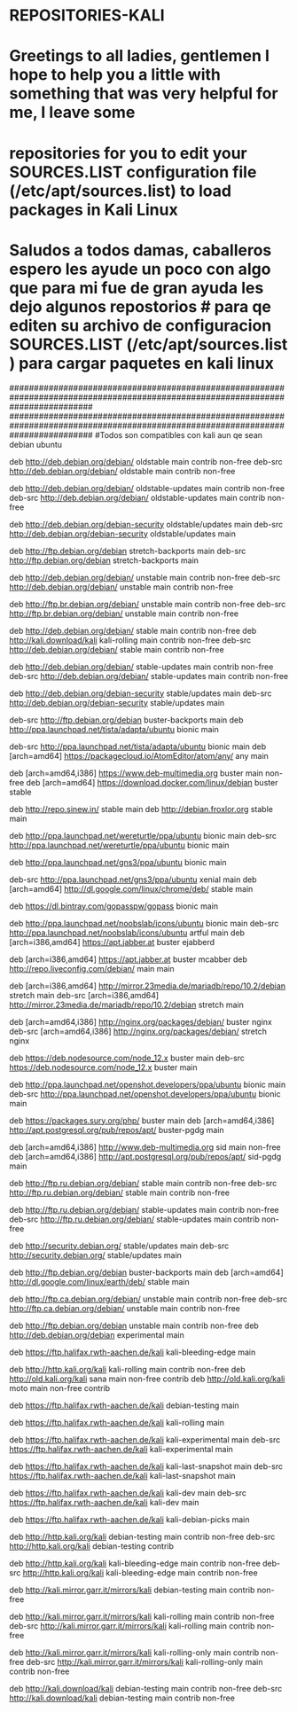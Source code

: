 # REPOSITORIES-KALI
# Greetings to all ladies, gentlemen I hope to help you a little with something that was very helpful for me, I leave some 
# repositories for you to edit your SOURCES.LIST configuration file (/etc/apt/sources.list) to load packages in Kali Linux


# Saludos a todos damas, caballeros espero les ayude un poco con algo que para mi fue de gran ayuda les dejo algunos repostorios # para qe editen su  archivo de configuracion  SOURCES.LIST  (/etc/apt/sources.list ) para cargar paquetes en kali linux

#################################################################################################################################
#################################################################################################################################
#Todos son compatibles con  kali aun qe sean debian ubuntu 

deb http://deb.debian.org/debian/ oldstable main contrib non-free
deb-src http://deb.debian.org/debian/ oldstable main contrib non-free

deb http://deb.debian.org/debian/ oldstable-updates main contrib non-free
deb-src http://deb.debian.org/debian/ oldstable-updates main contrib non-free

deb http://deb.debian.org/debian-security oldstable/updates main
deb-src http://deb.debian.org/debian-security oldstable/updates main

deb http://ftp.debian.org/debian stretch-backports main
deb-src http://ftp.debian.org/debian stretch-backports main

deb http://deb.debian.org/debian/ unstable main contrib non-free
deb-src http://deb.debian.org/debian/ unstable main contrib non-free

deb http://ftp.br.debian.org/debian/ unstable main contrib non-free
deb-src http://ftp.br.debian.org/debian/ unstable main contrib non-free

deb http://deb.debian.org/debian/ stable main contrib non-free
deb  http://kali.download/kali kali-rolling main contrib non-free
deb-src http://deb.debian.org/debian/ stable main contrib non-free

deb http://deb.debian.org/debian/ stable-updates main contrib non-free
deb-src http://deb.debian.org/debian/ stable-updates main contrib non-free

deb http://deb.debian.org/debian-security stable/updates main
deb-src http://deb.debian.org/debian-security stable/updates main

deb-src http://ftp.debian.org/debian buster-backports main
deb http://ppa.launchpad.net/tista/adapta/ubuntu bionic main

deb-src http://ppa.launchpad.net/tista/adapta/ubuntu bionic main
deb [arch=amd64] https://packagecloud.io/AtomEditor/atom/any/ any main

deb [arch=amd64,i386] https://www.deb-multimedia.org buster main non-free
deb [arch=amd64] https://download.docker.com/linux/debian buster stable

deb http://repo.sinew.in/ stable main
deb http://debian.froxlor.org stable main

deb http://ppa.launchpad.net/wereturtle/ppa/ubuntu bionic main 
deb-src http://ppa.launchpad.net/wereturtle/ppa/ubuntu bionic main

deb http://ppa.launchpad.net/gns3/ppa/ubuntu bionic main

deb-src http://ppa.launchpad.net/gns3/ppa/ubuntu xenial main
deb [arch=amd64] http://dl.google.com/linux/chrome/deb/ stable main

deb https://dl.bintray.com/gopasspw/gopass bionic main

deb http://ppa.launchpad.net/noobslab/icons/ubuntu bionic main
deb-src http://ppa.launchpad.net/noobslab/icons/ubuntu artful main
deb [arch=i386,amd64] https://apt.jabber.at buster ejabberd

deb [arch=i386,amd64] https://apt.jabber.at buster mcabber
deb http://repo.liveconfig.com/debian/ main main

deb [arch=i386,amd64] http://mirror.23media.de/mariadb/repo/10.2/debian stretch main
deb-src [arch=i386,amd64] http://mirror.23media.de/mariadb/repo/10.2/debian stretch main

deb [arch=amd64,i386] http://nginx.org/packages/debian/ buster nginx
deb-src [arch=amd64,i386] http://nginx.org/packages/debian/ stretch nginx

deb https://deb.nodesource.com/node_12.x buster main
deb-src https://deb.nodesource.com/node_12.x buster main

deb http://ppa.launchpad.net/openshot.developers/ppa/ubuntu bionic main 
deb-src http://ppa.launchpad.net/openshot.developers/ppa/ubuntu bionic main 

deb https://packages.sury.org/php/ buster main
deb [arch=amd64,i386] http://apt.postgresql.org/pub/repos/apt/ buster-pgdg main

deb [arch=amd64,i386] http://www.deb-multimedia.org sid main non-free
deb [arch=amd64,i386] http://apt.postgresql.org/pub/repos/apt/ sid-pgdg main

deb http://ftp.ru.debian.org/debian/ stable main contrib non-free
deb-src http://ftp.ru.debian.org/debian/ stable main contrib non-free

deb http://ftp.ru.debian.org/debian/ stable-updates main contrib non-free
deb-src http://ftp.ru.debian.org/debian/ stable-updates main contrib non-free

deb http://security.debian.org/ stable/updates main
deb-src http://security.debian.org/ stable/updates main

deb http://ftp.debian.org/debian buster-backports main
deb [arch=amd64] http://dl.google.com/linux/earth/deb/ stable main

deb http://ftp.ca.debian.org/debian/ unstable main contrib non-free
deb-src http://ftp.ca.debian.org/debian/ unstable main contrib non-free

deb http://ftp.debian.org/debian unstable main contrib non-free
deb http://deb.debian.org/debian experimental main

deb https://ftp.halifax.rwth-aachen.de/kali kali-bleeding-edge main

deb http://http.kali.org/kali kali-rolling main contrib non-free
deb http://old.kali.org/kali sana main non-free contrib
deb http://old.kali.org/kali moto main non-free contrib

deb https://ftp.halifax.rwth-aachen.de/kali debian-testing main

deb https://ftp.halifax.rwth-aachen.de/kali kali-rolling main 

deb https://ftp.halifax.rwth-aachen.de/kali kali-experimental main
deb-src https://ftp.halifax.rwth-aachen.de/kali kali-experimental main

deb https://ftp.halifax.rwth-aachen.de/kali kali-last-snapshot main
deb-src https://ftp.halifax.rwth-aachen.de/kali kali-last-snapshot main

deb https://ftp.halifax.rwth-aachen.de/kali kali-dev main
deb-src https://ftp.halifax.rwth-aachen.de/kali kali-dev main

deb https://ftp.halifax.rwth-aachen.de/kali kali-debian-picks main

deb http://http.kali.org/kali debian-testing main contrib non-free
deb-src http://http.kali.org/kali debian-testing contrib

deb http://http.kali.org/kali kali-bleeding-edge main contrib non-free
deb-src  http://http.kali.org/kali kali-bleeding-edge main contrib non-free

deb http://kali.mirror.garr.it/mirrors/kali debian-testing main contrib non-free

deb http://kali.mirror.garr.it/mirrors/kali kali-rolling main contrib non-free
deb-src http://kali.mirror.garr.it/mirrors/kali kali-rolling main contrib non-free

deb http://kali.mirror.garr.it/mirrors/kali kali-rolling-only main contrib non-free
deb-src http://kali.mirror.garr.it/mirrors/kali kali-rolling-only main contrib non-free

deb http://kali.download/kali debian-testing main contrib non-free
deb-src http://kali.download/kali debian-testing main contrib non-free

